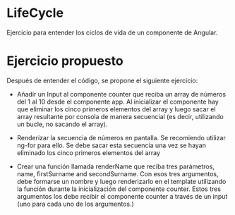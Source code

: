 # LifeCycle

Ejercicio para entender los ciclos de vida de un componente de Angular.

# Ejercicio propuesto

Después de entender el código, se propone el siguiente ejercicio:

- Añadir un Input al componente counter que reciba un array de números del 1 al 10 desde el componente app. Al inicializar el componente hay que eliminar los cinco primeros elementos del array y luego sacar el array resultante por consola de manera secuencial (es decir, utilizando un bucle, no sacando el array).

- Renderizar la secuencia de números en pantalla. Se recomiendo utilizar ng-for para ello. Se debe sacar esta secuencia una vez se hayan eliminado los cinco primeros elementos del array

- Crear una función llamada renderName que reciba tres parámetros, name, firstSurname and secondSurname. Con esos tres argumentos, debe formarse un nombre y luego renderizarlo en el template utilizando la función durante la inicialización del componente counter. Estos tres argumentos los debe recibir el componente counter a través de un input (uno para cada uno de los argumentos.)
